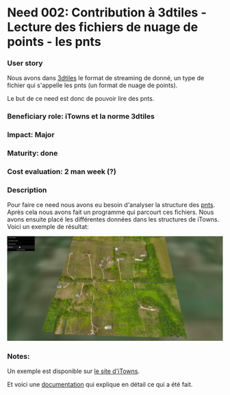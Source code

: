 # Need 002: Contribution à 3dtiles - Lecture des fichiers de nuage de points - les pnts

### User story

Nous avons dans [3dtiles](https://github.com/AnalyticalGraphicsInc/3d-tiles) le format de streaming de donné, un type de fichier 
qui s'appelle les pnts (un format de nuage de points).

Le but de ce need est donc de pouvoir lire des pnts.

### Beneficiary role: iTowns et la norme 3dtiles

### Impact: Major

### Maturity: done

### Cost evaluation: 2 man week (?)

### Description 

Pour faire ce need nous avons eu besoin d'analyser la structure des [pnts](https://github.com/AnalyticalGraphicsInc/3d-tiles/blob/master/TileFormats/PointCloud/README.md). 
Après cela nous avons fait un programme qui parcourt ces fichiers. Nous avons ensuite placé les différentes données dans les structures de iTowns.
Voici un exemple de résultat: 

 ![](./Schemes/pointCloud.png)

### Notes:

Un exemple est disponible sur [le site d'iTowns](http://www.itowns-project.org/itowns/examples/pointcloud.html).

Et voici une [documentation](../../../Process/Itowns2Feature.md) qui explique en détail ce qui a été fait.
